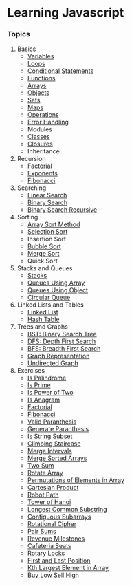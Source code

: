 # Learning Javascript
### Topics
1. Basics
    - [Variables](./Basics/variables.js)
    - [Loops](./Basics/loops.js)
    - [Conditional Statements](./Basics/conditions.js)
    - [Functions](./Basics/functions.js)
    - [Arrays](./Basics/arrays.js)
    - [Objects](./Basics/objects.js)
    - [Sets](./Basics/sets.js)
    - [Maps](./Basics/maps.js)
    - [Operations](./Basics/operations.js)
    - [Error Handling](./Basics/error.js)
    - Modules
    - [Classes](./Basics/classes.js)
    - [Closures](./Basics/closures.js)
    - Inheritance
2. Recursion
    - [Factorial](./Recursion/factorial.js)
    - [Exponents](./Recursion/exponents.js)
    - [Fibonacci](./Recursion/fibonacci.js)
3. Searching
    - [Linear Search](./Searching/linear_search.js)
    - [Binary Search](./Searching/binary_search.js)
    - [Binary Search Recursive](./Searching/binary_search_recursive.js)
4. Sorting
    - [Array Sort Method](./Sorting/sort_method.js)
    - [Selection Sort](./Sorting/selection_sort.js)
    - Insertion Sort
    - [Bubble Sort](./Sorting/bubble_sort.js)
    - [Merge Sort](./Sorting/merge_sort.js)
    - Quick Sort
5. Stacks and Queues
    - [Stacks](./Stacks%20and%20Queues/stacks.js)
    - [Queues Using Array](./Stacks%20and%20Queues/queues_using_array.js)
    - [Queues Using Object](./Stacks%20and%20Queues/queues_using_object.js)
    - [Circular Queue](./Stacks%20and%20Queues/circular_queue.js)
6. Linked Lists and Tables
    - [Linked List](./Linked%20Lists%20and%20Tables/linked_list.js)
    - [Hash Table](./Linked%20Lists%20and%20Tables/hash_table.js)
7. Trees and Graphs
    - [BST: Binary Search Tree](./Trees%20and%20Graphs/binary_search_tree.js)
    - [DFS: Depth First Search](./Trees%20and%20Graphs/depth_first_search.js)
    - [BFS: Breadth First Search](./Trees%20and%20Graphs/breadth_first_search.js)
    - [Graph Representation](./Trees%20and%20Graphs/graph_representation.js)
    - [Undirected Graph](./Trees%20and%20Graphs/graph.js)
8. Exercises
    - [Is Palindrome](./Exercises/check_palindrome.js)
    - [Is Prime](./Exercises/check_prime.js)
    - [Is Power of Two](./Exercises/power_of_two.js)
    - [Is Anagram](./Exercises/is_anagram.js)
    - [Factorial](./Exercises/factorial.js)
    - [Fibonacci](./Exercises/fibonacci.js)
    - [Valid Paranthesis](./Exercises/valid_paranthesis.js)
    - [Generate Paranthesis](./Exercises/generate_paranthesis.js)
    - [Is String Subset](./Exercises/check_subset.js)
    - [Climbing Staircase](./Exercises/climbing_staircase.js)
    - [Merge Intervals](./Exercises/merge_intervals.js)
    - [Merge Sorted Arrays](./Exercises/merge_sorted_arrays.js)
    - [Two Sum](./Exercises/two_sum.js)
    - [Rotate Array](./Exercises/rotate_array.js)
    - [Permutations of Elements in Array](./Exercises/array_elements_permutations.js)
    - [Cartesian Product](./Exercises/cartesian_product.js)
    - [Robot Path](./Exercises/robot_path.js)
    - [Tower of Hanoi](./Exercises/tower_of_hanoi.js)
    - [Longest Common Substring](./Exercises/longest_common_substring.js)
    - [Contiguous Subarrays](./Exercises/contiguous_subarrays.js)
    - [Rotational Cipher](./Exercises/rotational_cipher.js)
    - [Pair Sums](./Exercises/pair_sums.js)
    - [Revenue Milestones](./Exercises/revenue_milestones.js)
    - [Cafeteria Seats](./Exercises/cafeteria_seats.js)
    - [Rotary Locks](./Exercises/rotary_lock.js)
    - [First and Last Position](./Exercises/first_and_last_position.js)
    - [Kth Largest Element in Array](./Exercises/kth_largest_element.js)
    - [Buy Low Sell High](./Exercises/buy_low_sell_high.js)